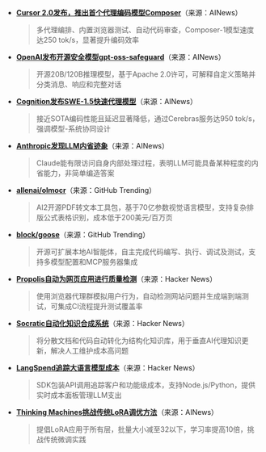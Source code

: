- **[Cursor 2.0发布，推出首个代理编码模型Composer](https://x.com/cursor_ai/status/1983567619946147967)**（来源：AINews）  
  > 多代理编排、内置浏览器测试、自动代码审查，Composer-1模型速度达250 tok/s，显著提升编码效率

- **[OpenAI发布开源安全模型gpt-oss-safeguard](https://twitter.com/OpenAI/status/1983507392374641071)**（来源：AINews）  
  > 开源20B/120B推理模型，基于Apache 2.0许可，可解释自定义策略并分类消息、响应和完整对话

- **[Cognition发布SWE-1.5快速代理模型](https://twitter.com/cognition/status/1983662836896448756)**（来源：AINews）  
  > 接近SOTA编码性能且延迟显著降低，通过Cerebras服务达950 tok/s，强调模型-系统协同设计

- **[Anthropic发现LLM内省迹象](https://twitter.com/AnthropicAI/status/1983584136972677319)**（来源：AINews）  
  > Claude能有限访问自身内部处理过程，表明LLM可能具备某种程度的内省能力，非简单编造答案

- **[allenai/olmocr](https://github.com/allenai/olmocr)**（来源：GitHub Trending）  
  > AI2开源PDF转文本工具包，基于70亿参数视觉语言模型，支持复杂排版公式表格识别，成本低于200美元/百万页

- **[block/goose](https://github.com/block/goose)**（来源：GitHub Trending）  
  > 开源可扩展本地AI智能体，自主完成代码编写、执行、调试及测试，支持多模型配置和MCP服务器集成

- **[Propolis自动为网页应用进行质量检测](https://news.ycombinator.com/item?id=45762012)**（来源：Hacker News）  
  > 使用浏览器代理群模拟用户行为，自动检测网站问题并生成端到端测试，可集成CI流程提升测试覆盖率

- **[Socratic自动化知识合成系统](https://news.ycombinator.com/item?id=45765752)**（来源：Hacker News）  
  > 将分散文档和代码自动转化为结构化知识库，用于垂直AI代理知识更新，解决人工维护成本高问题

- **[LangSpend追踪大语言模型成本](https://news.ycombinator.com/item?id=45766237)**（来源：Hacker News）  
  > SDK包装API调用追踪客户和功能级成本，支持Node.js/Python，提供实时成本面板管理LLM支出

- **[Thinking Machines挑战传统LoRA调优方法](https://thinkingmachines.ai/blog/lora/)**（来源：AINews）  
  > 提倡LoRA应用于所有层，批量大小减至32以下，学习率提高10倍，挑战传统微调实践